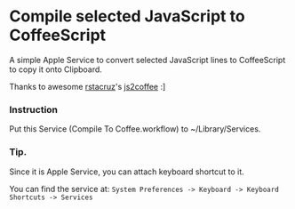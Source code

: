 # Compile selected JavaScript to CoffeeScript

A simple Apple Service to convert selected JavaScript lines to CoffeeScript to copy it onto Clipboard.

Thanks to awesome [rstacruz](https://github.com/rstacruz)'s [js2coffee](https://github.com/rstacruz/js2coffee) :]

### Instruction
Put this Service (Compile To Coffee.workflow) to ~/Library/Services.


### Tip.
Since it is Apple Service, you can attach keyboard shortcut to it.

You can find the service at: 
`System Preferences -> Keyboard -> Keyboard Shortcuts -> Services`